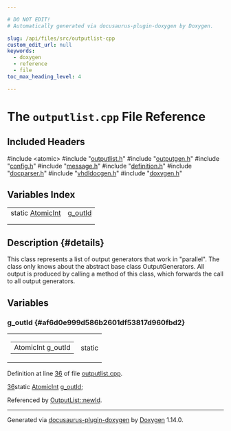 ```yaml
---

# DO NOT EDIT!
# Automatically generated via docusaurus-plugin-doxygen by Doxygen.

slug: /api/files/src/outputlist-cpp
custom_edit_url: null
keywords:
  - doxygen
  - reference
  - file
toc_max_heading_level: 4

---
```


<div class="doxyPage">

# The `outputlist.cpp` File Reference



## Included Headers

<div class="doxyIncludesList">#include &lt;atomic&gt;
#include "<a href="/web-doxygen/docs/api/files/src/outputlist-h">outputlist.h</a>"
#include "<a href="/web-doxygen/docs/api/files/src/outputgen-h">outputgen.h</a>"
#include "<a href="/web-doxygen/docs/api/files/src/config-h">config.h</a>"
#include "<a href="/web-doxygen/docs/api/files/src/message-h">message.h</a>"
#include "<a href="/web-doxygen/docs/api/files/src/definition-h">definition.h</a>"
#include "<a href="/web-doxygen/docs/api/files/src/docparser-h">docparser.h</a>"
#include "<a href="/web-doxygen/docs/api/files/src/vhdldocgen-h">vhdldocgen.h</a>"
#include "<a href="/web-doxygen/docs/api/files/src/doxygen-h">doxygen.h</a>"
</div>

## Variables Index

<table class="doxyMembersIndex">

<tr class="doxyMemberIndexItem">
<td class="doxyMemberIndexItemType" align="left" valign="top">static <a href="/web-doxygen/docs/api/files/src/doxygen-h/#a5169be8a2e53cfcdfe027b9e06a63281">AtomicInt</a></td>
<td class="doxyMemberIndexItemName" align="left" valign="top"><a href="#af6d0e999d586b2601df53817d960fbd2">g_outId</a></td>
</tr>
<tr class="doxyMemberIndexDescription">
<td class="doxyMemberIndexDescriptionLeft"></td>
<td class="doxyMemberIndexDescriptionRight">
</td>
</tr>
<tr class="doxyMemberIndexSeparator">
<td class="doxyMemberIndexSeparator" colspan="2"></td>
</tr>

</table>

## Description {#details}



<p>This class represents a list of output generators that work in "parallel". The class only knows about the abstract base class OutputGenerators. All output is produced by calling a method of this class, which forwards the call to all output generators.</p>

<div class="doxySectionDef">

## Variables

### g&#95;outId {#af6d0e999d586b2601df53817d960fbd2}

<div class="doxyMemberItem">
<div class="doxyMemberProto">
<table class="doxyMemberLabels">
<tr class="doxyMemberLabels">
<td class="doxyMemberLabelsLeft">
<table class="doxyMemberName">
<tr>
<td class="doxyMemberName">AtomicInt g_outId</td>
</tr>
</table>
</td>
<td class="doxyMemberLabelsRight">
<span class="doxyMemberLabels">
<span class="doxyMemberLabel static">static</span>
</span>
</td>
</tr>
</table>
</div>
<div class="doxyMemberDoc">


<p>Definition at line <a href="#l00036">36</a> of file <a href="/web-doxygen/docs/api/files/src/outputlist-cpp">outputlist.cpp</a>.</p>

<div class="doxyProgramListing">

<div class="doxyCodeLine"><span class="doxyLineNumber"><a href="#af6d0e999d586b2601df53817d960fbd2">36</a></span><span class="doxyLineContent"><span class="doxyHighlightKeyword">static</span><span class="doxyHighlight"> <a href="/web-doxygen/docs/api/files/src/doxygen-h/#a5169be8a2e53cfcdfe027b9e06a63281">AtomicInt</a> <a href="#af6d0e999d586b2601df53817d960fbd2">g_outId</a>;</span></span></div>

</div>


Referenced by <a href="/web-doxygen/docs/api/classes/outputlist/#a67839ba61ba53161ae6c0ff75029e6ab">OutputList::newId</a>.
</div>
</div>

</div>

<hr/>

<p class="doxyGeneratedBy">Generated via <a href="https://github.com/xpack/docusaurus-plugin-doxygen">docusaurus-plugin-doxygen</a> by <a href="https://www.doxygen.nl">Doxygen</a> 1.14.0.</p>

</div>
